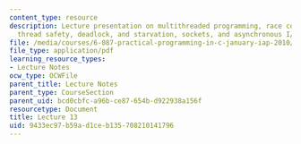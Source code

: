 ```yaml
---
content_type: resource
description: Lecture presentation on multithreaded programming, race conditions, semaphores,
  thread safety, deadlock, and starvation, sockets, and asynchronous I/O.
file: /media/courses/6-087-practical-programming-in-c-january-iap-2010/9433ec97b59ad1ceb135708210141796_MIT6_087IAP10_lec13.pdf
file_type: application/pdf
learning_resource_types:
- Lecture Notes
ocw_type: OCWFile
parent_title: Lecture Notes
parent_type: CourseSection
parent_uid: bcd0cbfc-a96b-ce87-654b-d922938a156f
resourcetype: Document
title: Lecture 13
uid: 9433ec97-b59a-d1ce-b135-708210141796
---
```

